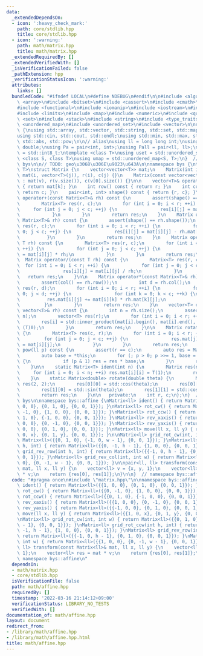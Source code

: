 ```yaml
---
data:
  _extendedDependsOn:
  - icon: ':heavy_check_mark:'
    path: core/stdlib.hpp
    title: core/stdlib.hpp
  - icon: ':warning:'
    path: math/matrix.hpp
    title: math/matrix.hpp
  _extendedRequiredBy: []
  _extendedVerifiedWith: []
  _isVerificationFailed: false
  _pathExtension: hpp
  _verificationStatusIcon: ':warning:'
  attributes:
    links: []
  bundledCode: "#ifndef LOCAL\n#define NDEBUG\n#endif\n\n#include <algorithm>\n#include\
    \ <array>\n#include <bitset>\n#include <cassert>\n#include <cmath>\n#include <complex>\n\
    #include <functional>\n#include <iomanip>\n#include <iostream>\n#include <iterator>\n\
    #include <limits>\n#include <map>\n#include <numeric>\n#include <queue>\n#include\
    \ <set>\n#include <stack>\n#include <string>\n#include <type_traits>\n#include\
    \ <unordered_map>\n#include <unordered_set>\n#include <vector>\n\nnamespace bys\
    \ {\nusing std::array, std::vector, std::string, std::set, std::map, std::pair;\n\
    using std::cin, std::cout, std::endl;\nusing std::min, std::max, std::sort, std::reverse,\
    \ std::abs, std::pow;\n\n// alias\nusing ll = long long int;\nusing ld = long\
    \ double;\nusing Pa = pair<int, int>;\nusing Pall = pair<ll, ll>;\nusing ibool\
    \ = std::int8_t;\ntemplate <class T>\nusing uset = std::unordered_set<T>;\ntemplate\
    \ <class S, class T>\nusing umap = std::unordered_map<S, T>;\n}  // namespace\
    \ bys\n\n// TODO: geo\u3068\u306E\u9023\u643A\n\nnamespace bys {\ntemplate <class\
    \ T>\nstruct Matrix {\n    vector<vector<T>> mat;\n    Matrix(int i, int j) :\
    \ mat(i, vector<T>(j)), r(i), c(j) {}\n    Matrix(const vector<vector<T>>& v)\
    \ : mat(v), r(v.size()), c(v[0].size()) {}\n\n    vector<T>& operator[](int k)\
    \ { return mat[k]; }\n    int row() const { return r; }\n    int col() const {\
    \ return c; }\n    pair<int, int> shape() const { return {r, c}; }\n\n    Matrix\
    \ operator+(const Matrix<T>& rh) const {\n        assert(shape() == rh.shape());\n\
    \        Matrix<T> res(r, c);\n        for (int i = 0; i < r; ++i) {\n       \
    \     for (int j = 0; j < c; ++j) {\n                res[i][j] = mat[i][j] + rh.mat[i][j];\n\
    \            }\n        }\n        return res;\n    }\n    Matrix operator-(const\
    \ Matrix<T>& rh) const {\n        assert(shape() == rh.shape());\n        Matrix<T>\
    \ res(r, c);\n        for (int i = 0; i < r; ++i) {\n            for (int j =\
    \ 0; j < c; ++j) {\n                res[i][j] = mat[i][j] - rh.mat[i][j];\n  \
    \          }\n        }\n        return res;\n    }\n    Matrix operator*(const\
    \ T rh) const {\n        Matrix<T> res(r, c);\n        for (int i = 0; i < r;\
    \ ++i) {\n            for (int j = 0; j < c; ++j) {\n                res[i][j]\
    \ = mat[i][j] * rh;\n            }\n        }\n        return res;\n    }\n  \
    \  Matrix operator/(const T rh) const {\n        Matrix<T> res(r, c);\n      \
    \  for (int i = 0; i < r; ++i) {\n            for (int j = 0; j < c; ++j) {\n\
    \                res[i][j] = mat[i][j] / rh;\n            }\n        }\n     \
    \   return res;\n    }\n\n    Matrix operator*(const Matrix<T>& rh) const {\n\
    \        assert(col() == rh.row());\n        int d = rh.col();\n        Matrix<T>\
    \ res(r, d);\n        for (int i = 0; i < r; ++i) {\n            for (int j =\
    \ 0; j < d; ++j) {\n                for (int k = 0; k < c; ++k) {\n          \
    \          res.mat[i][j] += mat[i][k] * rh.mat[k][j];\n                }\n   \
    \         }\n        }\n        return res;\n    }\n    vector<T> operator*(const\
    \ vector<T>& rh) const {\n        int n = rh.size();\n        assert(col() ==\
    \ n);\n        vector<T> res(r);\n        for (int i = 0; i < r; ++i) {\n    \
    \        res[i] = std::inner_product(mat[i].begin(), mat[i].end(), rh.begin(),\
    \ (T)0);\n        }\n        return res;\n    }\n\n    Matrix rotate90() const\
    \ {\n        Matrix<T> res(c, r);\n        for (int i = 0; i < r; ++i) {\n   \
    \         for (int j = 0; j < c; ++j) {\n                res.mat[j][r - i - 1]\
    \ = mat[i][j];\n            }\n        }\n        return res;\n    }\n\n    auto\
    \ pow(ll p) const {\n        assert(r == c);\n        auto res = Matrix<T>::ident(r);\n\
    \        auto base = *this;\n        for (; p > 0; p >>= 1, base = base * base)\
    \ {\n            if (p & 1) res = res * base;\n        }\n        return res;\n\
    \    }\n\n    static Matrix<T> ident(int n) {\n        Matrix res(n, n);\n   \
    \     for (int i = 0; i < n; ++i) res.mat[i][i] = T(1);\n        return res;\n\
    \    }\n    static Matrix<double> rotate(double theta) {\n        Matrix<double>\
    \ res(2, 2);\n        res[0][0] = std::cos(theta);\n        res[0][1] = -std::sin(theta);\n\
    \        res[1][0] = std::sin(theta);\n        res[1][1] = std::cos(theta);\n\
    \        return res;\n    }\n\n   private:\n    int r, c;\n};\n}  // namespace\
    \ bys\n\nnamespace bys::affine {\nMatrix<ll> ident() { return Matrix<ll>({{1,\
    \ 0, 0}, {0, 1, 0}, {0, 0, 1}}); }\nMatrix<ll> rot_cw() { return Matrix<ll>({{0,\
    \ -1, 0}, {1, 0, 0}, {0, 0, 1}}); }\nMatrix<ll> rot_ccw() { return Matrix<ll>({{0,\
    \ 1, 0}, {-1, 0, 0}, {0, 0, 1}}); }\nMatrix<ll> rev_xaxis() { return Matrix<ll>({{1,\
    \ 0, 0}, {0, -1, 0}, {0, 0, 1}}); }\nMatrix<ll> rev_yaxis() { return Matrix<ll>({{-1,\
    \ 0, 0}, {0, 1, 0}, {0, 0, 1}}); }\nMatrix<ll> move(ll x, ll y) { return Matrix<ll>({{1,\
    \ 0, x}, {0, 1, y}, {0, 0, 1}}); }\n\nMatrix<ll> grid_rot_cw(int, int w) { return\
    \ Matrix<ll>({{0, 1, 0}, {-1, 0, w - 1}, {0, 0, 1}}); }\nMatrix<ll> grid_rot_ccw(int\
    \ h, int) { return Matrix<ll>({{0, -1, h - 1}, {1, 0, 0}, {0, 0, 1}}); }\nMatrix<ll>\
    \ grid_rev_row(int h, int) { return Matrix<ll>({{-1, 0, h - 1}, {0, 1, 0}, {0,\
    \ 0, 1}}); }\nMatrix<ll> grid_rev_col(int, int w) { return Matrix<ll>({{1, 0,\
    \ 0}, {0, -1, w - 1}, {0, 0, 1}}); }\n\npair<ll, ll> transform(const Matrix<ll>&\
    \ mat, ll x, ll y) {\n    vector<ll> v = {x, y, 1};\n    vector<ll> res = mat\
    \ * v;\n    return {res[0], res[1]};\n}\n\n}  // namespace bys::affine\n"
  code: "#pragma once\n#include \"matrix.hpp\"\n\nnamespace bys::affine {\nMatrix<ll>\
    \ ident() { return Matrix<ll>({{1, 0, 0}, {0, 1, 0}, {0, 0, 1}}); }\nMatrix<ll>\
    \ rot_cw() { return Matrix<ll>({{0, -1, 0}, {1, 0, 0}, {0, 0, 1}}); }\nMatrix<ll>\
    \ rot_ccw() { return Matrix<ll>({{0, 1, 0}, {-1, 0, 0}, {0, 0, 1}}); }\nMatrix<ll>\
    \ rev_xaxis() { return Matrix<ll>({{1, 0, 0}, {0, -1, 0}, {0, 0, 1}}); }\nMatrix<ll>\
    \ rev_yaxis() { return Matrix<ll>({{-1, 0, 0}, {0, 1, 0}, {0, 0, 1}}); }\nMatrix<ll>\
    \ move(ll x, ll y) { return Matrix<ll>({{1, 0, x}, {0, 1, y}, {0, 0, 1}}); }\n\
    \nMatrix<ll> grid_rot_cw(int, int w) { return Matrix<ll>({{0, 1, 0}, {-1, 0, w\
    \ - 1}, {0, 0, 1}}); }\nMatrix<ll> grid_rot_ccw(int h, int) { return Matrix<ll>({{0,\
    \ -1, h - 1}, {1, 0, 0}, {0, 0, 1}}); }\nMatrix<ll> grid_rev_row(int h, int) {\
    \ return Matrix<ll>({{-1, 0, h - 1}, {0, 1, 0}, {0, 0, 1}}); }\nMatrix<ll> grid_rev_col(int,\
    \ int w) { return Matrix<ll>({{1, 0, 0}, {0, -1, w - 1}, {0, 0, 1}}); }\n\npair<ll,\
    \ ll> transform(const Matrix<ll>& mat, ll x, ll y) {\n    vector<ll> v = {x, y,\
    \ 1};\n    vector<ll> res = mat * v;\n    return {res[0], res[1]};\n}\n\n}  //\
    \ namespace bys::affine\n"
  dependsOn:
  - math/matrix.hpp
  - core/stdlib.hpp
  isVerificationFile: false
  path: math/affine.hpp
  requiredBy: []
  timestamp: '2022-03-16 21:14:12+09:00'
  verificationStatus: LIBRARY_NO_TESTS
  verifiedWith: []
documentation_of: math/affine.hpp
layout: document
redirect_from:
- /library/math/affine.hpp
- /library/math/affine.hpp.html
title: math/affine.hpp
---
```

